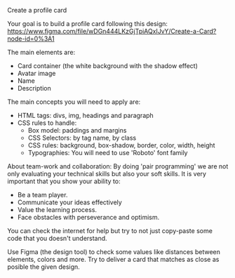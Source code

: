 Create a profile card

Your goal is to build a profile card following this design:
https://www.figma.com/file/wDGn444LKzGjTpiAQxIJvY/Create-a-Card?node-id=0%3A1

The main elements are:

- Card container (the white background with the shadow effect)
- Avatar image
- Name
- Description

The main concepts you will need to apply are:

- HTML tags: divs, img, headings and paragraph
- CSS rules to handle:
  - Box model: paddings and margins
  - CSS Selectors: by tag name, by class
  - CSS rules: background, box-shadow, border, color, width, height
  - Typographies: You will need to use 'Roboto' font family

About team-work and collaboration:
By doing 'pair programming' we are not only evaluating your technical skills but also your soft skills.
It is very important that you show your ability to:

- Be a team player.
- Communicate your ideas effectively
- Value the learning process.
- Face obstacles with perseverance and optimism.

You can check the internet for help but try to not just copy-paste some code that you doesn't understand.

Use Figma (the design tool) to check some values like distances between elements, colors and more.
Try to deliver a card that matches as close as posible the given design.
